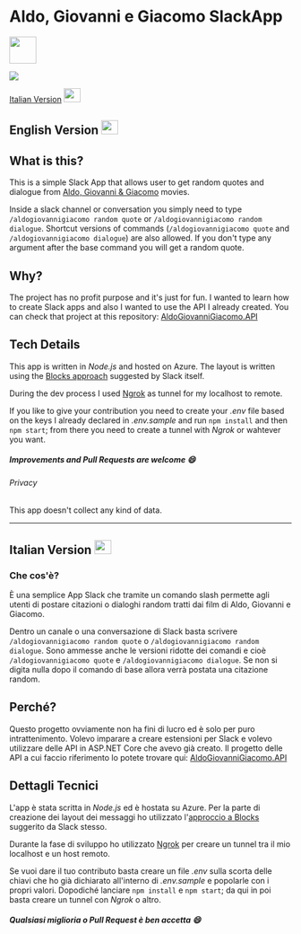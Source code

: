 # Aldo, Giovanni e Giacomo SlackApp 
<a href="https://slack.com/oauth/authorize?client_id=744917847047.745107739717&scope=commands"><img src="https://www.eletype.com/wp-content/uploads/Add-to-Slack-Button@2x.png" height="48"></a>

![](https://media.giphy.com/media/Rl5QI9hgpOYGEZNIay/giphy.gif)

[Italian Version](#italian-version-) <img src="https://emojipedia-us.s3.dualstack.us-west-1.amazonaws.com/thumbs/120/google/146/flag-for-italy_1f1ee-1f1f9.png" width="30" height="25">

## English Version <img src="https://emojipedia-us.s3.dualstack.us-west-1.amazonaws.com/thumbs/120/google/146/flag-for-united-kingdom_1f1ec-1f1e7.png" width="30" height="25">
## What is this?
This is a simple Slack App that allows user to get random quotes and dialogue from [Aldo, Giovanni & Giacomo](https://en.wikipedia.org/wiki/Aldo,_Giovanni_%26_Giacomo) movies.

Inside a slack channel or conversation you simply need to type ```/aldogiovannigiacomo random quote``` or ```/aldogiovannigiacomo random dialogue```. 
Shortcut versions of commands (```/aldogiovannigiacomo quote``` and ```/aldogiovannigiacomo dialogue```) are also allowed.
If you don't type any argument after the base command you will get a random quote.

## Why?
The project has no profit purpose and it's just for fun. I wanted to learn how to create Slack apps and also I wanted to use the API I already created. You can check that project at this repository: [AldoGiovanniGiacomo.API](https://github.com/giuseppebrb/AldoGiovanniGiacomo.API)

##  Tech Details
This app is written in *Node.js* and hosted on Azure.
The layout is written using the [Blocks approach](https://api.slack.com/block-kit) suggested by Slack itself.

During the dev process I used [Ngrok](https://ngrok.com) as tunnel for my localhost to remote.

If you like to give your contribution you need to create your *.env* file based on the keys I already declared in *.env.sample* and run ```npm install``` and then ```npm start```; from there you need to create a tunnel with *Ngrok* or wahtever you want.

##### Improvements and Pull Requests are welcome :smile:

###### Privacy
This app doesn't collect any kind of data.

---------------------------------------

## Italian Version <img src="https://emojipedia-us.s3.dualstack.us-west-1.amazonaws.com/thumbs/120/google/146/flag-for-italy_1f1ee-1f1f9.png" width="30" height="25">

### Che cos'è?
È una semplice App Slack che tramite un comando slash permette agli utenti di postare citazioni o dialoghi random tratti dai film di Aldo, Giovanni e Giacomo.

Dentro un canale o una conversazione di Slack basta scrivere ```/aldogiovannigiacomo random quote``` o ```/aldogiovannigiacomo random dialogue```.
Sono ammesse anche le versioni ridotte dei comandi e cioè ```/aldogiovannigiacomo quote``` e ```/aldogiovannigiacomo dialogue```. Se non si digita nulla dopo il comando di base allora verrà postata una citazione random.

## Perché?
Questo progetto ovviamente non ha fini di lucro ed è solo per puro intrattenimento. Volevo imparare a creare estensioni per Slack e volevo utilizzare delle API in ASP.NET Core che avevo già creato. Il progetto delle API a cui faccio riferimento lo potete trovare qui: [AldoGiovanniGiacomo.API](https://github.com/giuseppebrb/AldoGiovanniGiacomo.API)

## Dettagli Tecnici
L'app è stata scritta in *Node.js* ed è hostata su Azure.
Per la parte di creazione dei layout dei messaggi ho utilizzato l'[approccio a Blocks](https://api.slack.com/block-kit) suggerito da Slack stesso.

Durante la fase di sviluppo ho utilizzato [Ngrok](https://ngrok.com) per creare un tunnel tra il mio localhost e un host remoto.

Se vuoi dare il tuo contributo basta creare un file *.env* sulla scorta delle chiavi che ho già dichiarato all'interno di *.env.sample* e popolarle con i propri valori. Dopodiché lanciare ```npm install``` e ```npm start```; da qui in poi basta creare un tunnel con *Ngrok* o altro.

##### Qualsiasi miglioria o Pull Request è ben accetta :smile:
